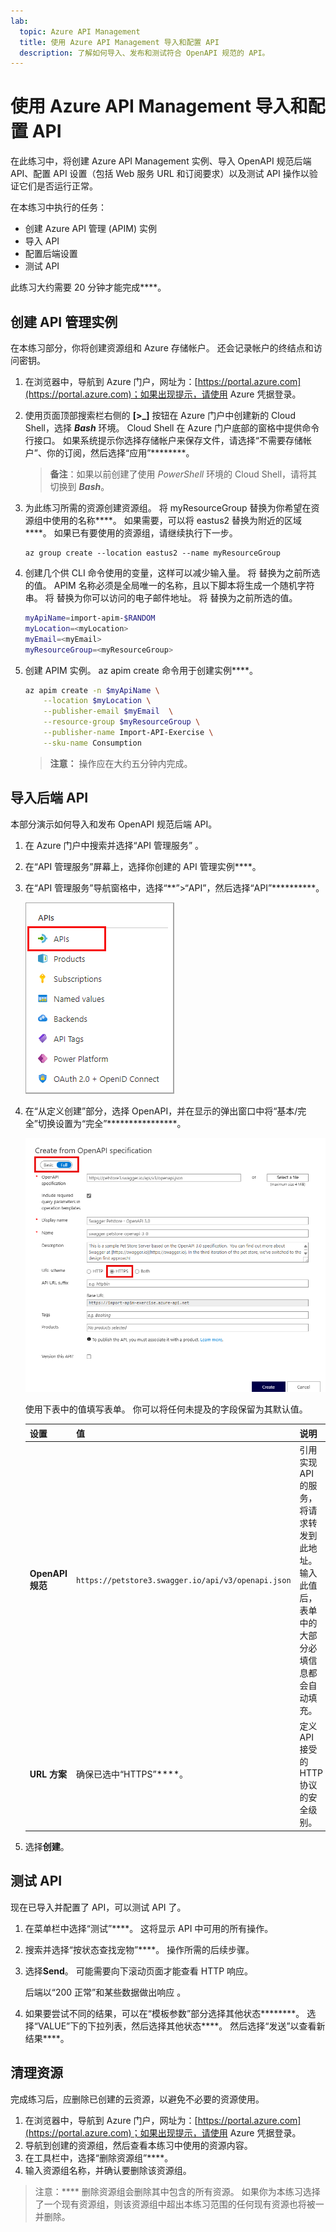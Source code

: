```yaml
---
lab:
  topic: Azure API Management
  title: 使用 Azure API Management 导入和配置 API
  description: 了解如何导入、发布和测试符合 OpenAPI 规范的 API。
---
```


# 使用 Azure API Management 导入和配置 API

在此练习中，将创建 Azure API Management 实例、导入 OpenAPI 规范后端 API、配置 API 设置（包括 Web 服务 URL 和订阅要求）以及测试 API 操作以验证它们是否运行正常。

在本练习中执行的任务：

* 创建 Azure API 管理 (APIM) 实例
* 导入 API
* 配置后端设置
* 测试 API

此练习大约需要 20 分钟才能完成****。

## 创建 API 管理实例

在本练习部分，你将创建资源组和 Azure 存储帐户。 还会记录帐户的终结点和访问密钥。

1. 在浏览器中，导航到 Azure 门户，网址为：[https://portal.azure.com](https://portal.azure.com)；如果出现提示，请使用 Azure 凭据登录。

1. 使用页面顶部搜索栏右侧的 **[\>_]** 按钮在 Azure 门户中创建新的 Cloud Shell，选择 ***Bash*** 环境。 Cloud Shell 在 Azure 门户底部的窗格中提供命令行接口。 如果系统提示你选择存储帐户来保存文件，请选择“不需要存储帐户”、你的订阅，然后选择“应用”********。

    > **备注**：如果以前创建了使用 *PowerShell* 环境的 Cloud Shell，请将其切换到 ***Bash***。

1. 为此练习所需的资源创建资源组。 将 myResourceGroup 替换为你希望在资源组中使用的名称****。 如果需要，可以将 eastus2 替换为附近的区域****。 如果已有要使用的资源组，请继续执行下一步。

    ```azurecli
    az group create --location eastus2 --name myResourceGroup
    ```

1. 创建几个供 CLI 命令使用的变量，这样可以减少输入量。 将 **<myLocation>** 替换为之前所选的值。 APIM 名称必须是全局唯一的名称，且以下脚本将生成一个随机字符串。 将 **<myEmail>** 替换为你可以访问的电子邮件地址。 将 **<myResourceGroup>** 替换为之前所选的值。

    ```bash
    myApiName=import-apim-$RANDOM
    myLocation=<myLocation>
    myEmail=<myEmail>
    myResourceGroup=<myResourceGroup>
    ```

1. 创建 APIM 实例。 az apim create 命令用于创建实例****。 

    ```bash
    az apim create -n $myApiName \
        --location $myLocation \
        --publisher-email $myEmail  \
        --resource-group $myResourceGroup \
        --publisher-name Import-API-Exercise \
        --sku-name Consumption 
    ```
    > **注意：** 操作应在大约五分钟内完成。 

## 导入后端 API

本部分演示如何导入和发布 OpenAPI 规范后端 API。

1. 在 Azure 门户中搜索并选择“API 管理服务” 。

1. 在“API 管理服务”屏幕上，选择你创建的 API 管理实例****。

1. 在“API 管理服务”导航窗格中，选择“**”>“API”，然后选择“API”**********。

    ![导航窗格中 API 部分的屏幕截图。](./media/select-apis-navigation-pane.png)


1. 在“从定义创建”部分，选择 OpenAPI，并在显示的弹出窗口中将“基本/完全”切换设置为“完全”****************。

    ![OpenAPI 对话框的屏幕截图。 下表详细介绍了这些字段。](./media/create-api.png)

    使用下表中的值填写表单。 你可以将任何未提及的字段保留为其默认值。

    | 设置 | 值 | 说明 |
    |--|--|--|
    | **OpenAPI 规范** | `https://petstore3.swagger.io/api/v3/openapi.json` | 引用实现 API 的服务，将请求转发到此地址。 输入此值后，表单中的大部分必填信息都会自动填充。 |
    | **URL 方案** | 确保已选中“HTTPS”****。 | 定义 API 接受的 HTTP 协议的安全级别。 |

1. 选择**创建**。

## 测试 API

现在已导入并配置了 API，可以测试 API 了。

1. 在菜单栏中选择“测试”****。 这将显示 API 中可用的所有操作。

1. 搜索并选择“按状态查找宠物”****。 操作所需的后续步骤。 

1. 选择**Send**。 可能需要向下滚动页面才能查看 HTTP 响应。

    后端以“200 正常”和某些数据做出响应 。

1. 如果要尝试不同的结果，可以在“模板参数”部分选择其他状态********。 选择“VALUE”下的下拉列表，然后选择其他状态****。 然后选择“发送”以查看新结果****。

## 清理资源

完成练习后，应删除已创建的云资源，以避免不必要的资源使用。

1. 在浏览器中，导航到 Azure 门户，网址为：[https://portal.azure.com](https://portal.azure.com)；如果出现提示，请使用 Azure 凭据登录。
1. 导航到创建的资源组，然后查看本练习中使用的资源内容。
1. 在工具栏中，选择“删除资源组”****。
1. 输入资源组名称，并确认要删除该资源组。

> 注意：**** 删除资源组会删除其中包含的所有资源。 如果你为本练习选择了一个现有资源组，则该资源组中超出本练习范围的任何现有资源也将被一并删除。
